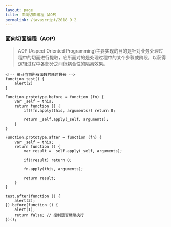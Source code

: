 ```yaml
---
layout: page
title: 面向切面编程（AOP）
permalink: /javascript/2018_9_2
---
```


### 面向切面编程（AOP）

> AOP (Aspect Oriented Programming)主要实现的目的是针对业务处理过程中的切面进行提取，它所面对的是处理过程中的某个步骤或阶段，以获得逻辑过程中各部分之间低耦合性的隔离效果。

```
<!-- 统计当前所有函数的耗时最长 -->
function test() {
    alert(2)
}

Function.prototype.before = function (fn) {
    var _self = this;
    return function () {
        if(!fn.apply(this, arguments)) return 0;

        return _self.apply(_self, arguments);
    }
}

Function.prototype.after = function (fn) {
    var _self = this;
    return function () {
        var result = _self.apply(_self, arguments);

        if(!result) return 0;

        fn.apply(this, arguments);

        return result;
    }
}

test.after(function () {
    alert(3);
}).before(function () {
    alert(1);
    return false; // 控制是否继续执行
})();
```
